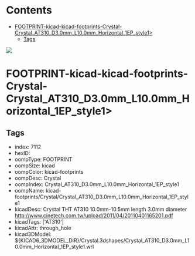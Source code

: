 



Contents
========

* [FOOTPRINT-kicad-kicad-footprints-Crystal-Crystal_AT310_D3.0mm_L10.0mm_Horizontal_1EP_style1>](#footprint-kicad-kicad-footprints-crystal-crystal_at310_d30mm_l100mm_horizontal_1ep_style1)
	* [Tags](#tags)
  
![][im]
# FOOTPRINT-kicad-kicad-footprints-Crystal-Crystal_AT310_D3.0mm_L10.0mm_Horizontal_1EP_style1>

## Tags

- index: 7112
- hexID: 
- oompType: FOOTPRINT
- oompSize: kicad
- oompColor: kicad-footprints
- oompDesc: Crystal
- oompIndex: Crystal_AT310_D3.0mm_L10.0mm_Horizontal_1EP_style1
- oompName: kicad-footprints/Crystal/Crystal_AT310_D3.0mm_L10.0mm_Horizontal_1EP_style1
- kicadDesc: Crystal THT AT310 10.0mm-10.5mm length 3.0mm diameter http://www.cinetech.com.tw/upload/2011/04/20110401165201.pdf
- kicadTags: ['AT310']
- kicadAttr: through_hole
- kicad3DModel: ${KICAD6_3DMODEL_DIR}/Crystal.3dshapes/Crystal_AT310_D3.0mm_L10.0mm_Horizontal_1EP_style1.wrl



[im]: image.png
